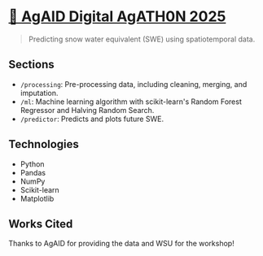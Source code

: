 # [🌱 AgAID Digital AgATH0N 2025](https://agaid.org/digital-agath0n-2025)

> Predicting snow water equivalent (SWE) using spatiotemporal data.

## Sections

- `/processing`: Pre-processing data, including cleaning, merging, and imputation.
- `/ml`: Machine learning algorithm with scikit-learn's Random Forest Regressor and Halving Random Search.
- `/predictor`: Predicts and plots future SWE.

## Technologies

- Python
- Pandas
- NumPy
- Scikit-learn
- Matplotlib

## Works Cited

Thanks to AgAID for providing the data and WSU for the workshop!
